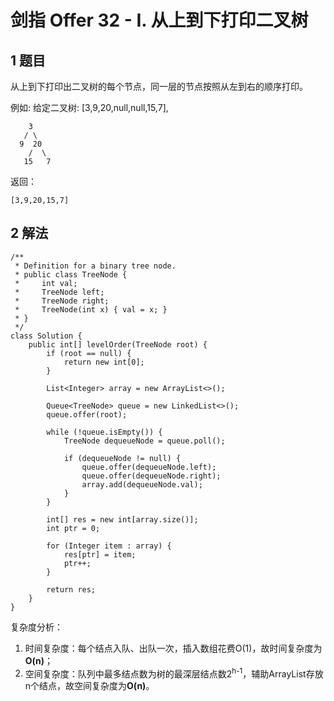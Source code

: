 # 剑指 Offer 32 - I. 从上到下打印二叉树

## 1 题目

从上到下打印出二叉树的每个节点，同一层的节点按照从左到右的顺序打印。

例如:
给定二叉树: [3,9,20,null,null,15,7],

        3
       / \
      9  20
        /  \
       15   7

返回：

```
[3,9,20,15,7]
```

## 2 解法

```
/**
 * Definition for a binary tree node.
 * public class TreeNode {
 *     int val;
 *     TreeNode left;
 *     TreeNode right;
 *     TreeNode(int x) { val = x; }
 * }
 */
class Solution {
    public int[] levelOrder(TreeNode root) {
        if (root == null) {
            return new int[0];
        }

        List<Integer> array = new ArrayList<>();

        Queue<TreeNode> queue = new LinkedList<>();
        queue.offer(root);

        while (!queue.isEmpty()) {
            TreeNode dequeueNode = queue.poll();

            if (dequeueNode != null) {
                queue.offer(dequeueNode.left);
                queue.offer(dequeueNode.right);
                array.add(dequeueNode.val);
            }
        }

        int[] res = new int[array.size()];
        int ptr = 0;

        for (Integer item : array) {
            res[ptr] = item;
            ptr++;
        }

        return res;
    }
}
```

复杂度分析：

1. 时间复杂度：每个结点入队、出队一次，插入数组花费O(1)，故时间复杂度为**O(n)**；
2. 空间复杂度：队列中最多结点数为树的最深层结点数2<sup>h-1</sup>，辅助ArrayList存放n个结点，故空间复杂度为**O(n)**。

